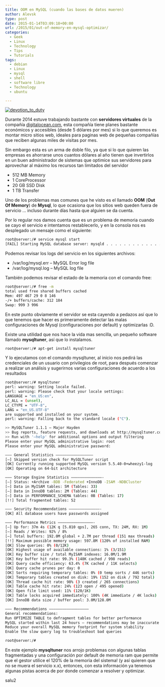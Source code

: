 ```yaml
---
title: OOM en MySQL (cuando las bases de datos mueren)
author: Alevsk
type: post
date: 2015-01-14T03:09:18+00:00
url: /2015/01/out-of-memory-en-mysql-optimizar/
categories:
  - Geek
  - Linux
  - Technology
  - Tips
  - Tutorials
tags:
  - debian
  - Linux
  - mysql
  - shell
  - software libre
  - Technology
  - ubuntu

---
```

[![devotion_to_duty](/images/devotion_to_duty.png)](http://www.alevsk.com/2015/01/out-of-memory-en-mysql-optimizar/devotion_to_duty/)

Durante 2014 estuve trabajando bastante con **servidores virtuales** de la compañía [digitalocean.com](https://www.digitalocean.com/), esta compañía tiene planes bastante económicos y accesibles (desde 5 dólares por mes) si lo que queremos es montar micro sitios web, ideales para paginas web de pequeñas compañías que reciben algunas miles de visitas por mes.

Sin embargo esta es un arma de doble filo, ya que si lo que quieren las empresas es ahorrarse unos cuantos dólares al año tienen que invertirlos en un buen administrador de sistemas que optimice sus servidores para aprovechar al máximo los recursos tan limitados del servidor

  * 512 MB Memory
  * 1 CoreProcessor
  * 20 GB SSD Disk
  * 1 TB Transfer

Uno de los problemas mas comunes que he visto es el llamado **OOM** (**Out Of Memory**) de **Mysql**, lo que ocasiona que los sitios web queden fuera de servicio … incluso durante días hasta que alguien se da cuenta.

Por lo regular nos damos cuenta que es un problema de memoria cuando se cayo el servicio e intentamos restablecerlo, y en la consola nos es desplegado un mensaje como el siguiente:

```bash
root@server:/# service mysql start  
[FAIL] Starting MySQL database server: mysqld . . . . . . . . . . . . . . failed!
```

Podemos revisar los logs del servicio en los siguientes archivos:

  * /var/log/mysql.err – MySQL Error log file
  * /var/log/mysql.log – MySQL log file

También podemos revisar el estado de la memoria con el comando free:

```bash
root@server:/# free -m  
total used free shared buffers cached  
Mem: 497 467 29 0 8 146  
-/+ buffers/cache: 312 184  
Swap: 999 3 996
```

En este punto obviamente el servidor se esta cayendo a pedazos así que lo que tenemos que hacer es primeramente detectar las malas configuraciones de Mysql (configuraciones por default) y optimizarlas :D.

Existe una utilidad que nos hace la vida mas sencilla, un pequeño software llamado **mysqltuner**, así que lo instalamos.

```bash
root@server:/# apt-get install mysqltuner
```

Y lo ejecutamos con el comando mysqltuner, al inicio nos pedirá las credenciales de un usuario con privilegios de root, para después comenzar a realizar un análisis y sugerirnos varias configuraciones de acuerdo a los resultados

```bash
root@server:/# mysqltuner  
perl: warning: Setting locale failed.  
perl: warning: Please check that your locale settings:  
LANGUAGE = "en_US:en",  
LC_ALL = (unset),  
LC_CTYPE = "UTF-8",  
LANG = "en_US.UTF-8"  
are supported and installed on your system.  
perl: warning: Falling back to the standard locale ("C").

>> MySQLTuner 1.1.1 – Major Hayden  
>> Bug reports, feature requests, and downloads at http://mysqltuner.com/  
>> Run with '–help' for additional options and output filtering  
Please enter your MySQL administrative login: root  
Please enter your MySQL administrative password: 

——– General Statistics ————————————————–  
[–] Skipped version check for MySQLTuner script  
[OK] Currently running supported MySQL version 5.5.40-0+wheezy1-log  
[OK] Operating on 64-bit architecture

——– Storage Engine Statistics ——————————————-  
[–] Status: +Archive -BDB -Federated +InnoDB -ISAM -NDBCluster  
[–] Data in MyISAM tables: 5M (Tables: 33)  
[–] Data in InnoDB tables: 2M (Tables: 44)  
[–] Data in PERFORMANCE_SCHEMA tables: 0B (Tables: 17)  
[!!] Total fragmented tables: 52

——– Security Recommendations ——————————————-  
[OK] All database users have passwords assigned

——– Performance Metrics ————————————————-  
[–] Up for: 37m 4s (12K q [5.810 qps], 265 conn, TX: 24M, RX: 1M)  
[–] Reads / Writes: 92% / 8%  
[–] Total buffers: 192.0M global + 2.7M per thread (151 max threads)  
[!!] Maximum possible memory usage: 597.8M (120% of installed RAM)  
[OK] Slow queries: 0% (0/12K)  
[OK] Highest usage of available connections: 1% (3/151)  
[OK] Key buffer size / total MyISAM indexes: 16.0M/1.9M  
[OK] Key buffer hit rate: 99.3% (148K cached / 998 reads)  
[OK] Query cache efficiency: 63.4% (7K cached / 11K selects)  
[OK] Query cache prunes per day: 0  
[OK] Sorts requiring temporary tables: 0% (0 temp sorts / 446 sorts)  
[OK] Temporary tables created on disk: 19% (152 on disk / 792 total)  
[OK] Thread cache hit rate: 98% (3 created / 265 connections)  
[OK] Table cache hit rate: 24% (123 open / 495 opened)  
[OK] Open file limit used: 11% (120/1K)  
[OK] Table locks acquired immediately: 100% (4K immediate / 4K locks)  
[OK] InnoDB data size / buffer pool: 3.0M/128.0M

——– Recommendations —————————————————–  
General recommendations:  
Run OPTIMIZE TABLE to defragment tables for better performance  
MySQL started within last 24 hours – recommendations may be inaccurate  
Reduce your overall MySQL memory footprint for system stability  
Enable the slow query log to troubleshoot bad queries

root@server:/#
```

En este ejemplo **mysqltuner** nos arrojo problemas con algunas tablas fragmentadas y una configuración por default de memoria ram que permite que el gestor utilice el 120% de la memoria del sistema! (y así quieren que no se muera el servicio x.x), entonces, con esta información ya tenemos algunas pistas acerca de por donde comenzar a resolver y optimizar.

salu2